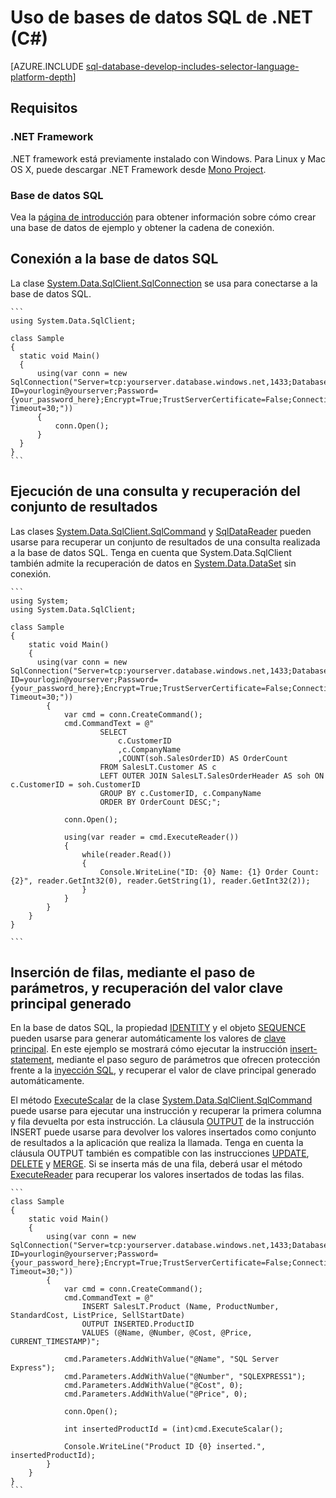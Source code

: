 <properties 
	pageTitle="Uso de bases de datos SQL de .NET (C#)" 
	description="Use el código de ejemplo de este inicio rápido para crear una aplicación moderna con C# con el respaldado de una base de datos relacional eficaz en la nube con la base de datos SQL de Azure."
	services="sql-database" 
	documentationCenter="" 
	authors="tobbox" 
	manager="jeffreyg" 
	editor=""/>


<tags 
	ms.service="sql-database" 
	ms.workload="sql-database" 
	ms.tgt_pltfrm="na" 
	ms.devlang="python" 
	ms.topic="article" 
	ms.date="04/27/2015" 
	ms.author="tobiast"/>


# Uso de bases de datos SQL de .NET (C#) 


[AZURE.INCLUDE [sql-database-develop-includes-selector-language-platform-depth](../includes/sql-database-develop-includes-selector-language-platform-depth.md)]


## Requisitos

### .NET Framework

.NET framework está previamente instalado con Windows. Para Linux y Mac OS X, puede descargar .NET Framework desde [Mono Project](http://www.mono-project.com/).

### Base de datos SQL

Vea la [página de introducción](./sql-database-get-started.md) para obtener información sobre cómo crear una base de datos de ejemplo y obtener la cadena de conexión.

## Conexión a la base de datos SQL

La clase [System.Data.SqlClient.SqlConnection](https://msdn.microsoft.com/library/system.data.sqlclient.sqlconnection.aspx) se usa para conectarse a la base de datos SQL.
	
	```
	using System.Data.SqlClient;
	
	class Sample
	{
	  static void Main()
	  {
		  using(var conn = new SqlConnection("Server=tcp:yourserver.database.windows.net,1433;Database=yourdatabase;User ID=yourlogin@yourserver;Password={your_password_here};Encrypt=True;TrustServerCertificate=False;Connection Timeout=30;"))
		  {
			  conn.Open();	
		  }
	  }
	}	
	```

## Ejecución de una consulta y recuperación del conjunto de resultados 

Las clases [System.Data.SqlClient.SqlCommand](https://msdn.microsoft.com/library/system.data.sqlclient.sqlcommand.aspx) y [SqlDataReader](https://msdn.microsoft.com/library/system.data.sqlclient.sqldatareader.aspx) pueden usarse para recuperar un conjunto de resultados de una consulta realizada a la base de datos SQL. Tenga en cuenta que System.Data.SqlClient también admite la recuperación de datos en [System.Data.DataSet](https://msdn.microsoft.com/library/system.data.dataset.aspx) sin conexión.
	
	```
	using System;
	using System.Data.SqlClient;
	
	class Sample
	{
		static void Main()
		{
		  using(var conn = new SqlConnection("Server=tcp:yourserver.database.windows.net,1433;Database=yourdatabase;User ID=yourlogin@yourserver;Password={your_password_here};Encrypt=True;TrustServerCertificate=False;Connection Timeout=30;"))
			{
				var cmd = conn.CreateCommand();
				cmd.CommandText = @"
						SELECT 
							c.CustomerID
							,c.CompanyName
							,COUNT(soh.SalesOrderID) AS OrderCount
						FROM SalesLT.Customer AS c
						LEFT OUTER JOIN SalesLT.SalesOrderHeader AS soh ON c.CustomerID = soh.CustomerID
						GROUP BY c.CustomerID, c.CompanyName
						ORDER BY OrderCount DESC;";
	
				conn.Open();	
			
				using(var reader = cmd.ExecuteReader())
				{
					while(reader.Read())
					{
						Console.WriteLine("ID: {0} Name: {1} Order Count: {2}", reader.GetInt32(0), reader.GetString(1), reader.GetInt32(2));
					}
				}					
			}
		}
	}
	
	```

## Inserción de filas, mediante el paso de parámetros, y recuperación del valor clave principal generado 

En la base de datos SQL, la propiedad [IDENTITY](https://msdn.microsoft.com/library/ms186775.aspx) y el objeto [SEQUENCE](https://msdn.microsoft.com/library/ff878058.aspx) pueden usarse para generar automáticamente los valores de [clave principal](https://msdn.microsoft.com/library/ms179610.aspx). En este ejemplo se mostrará cómo ejecutar la instrucción [insert-statement](https://msdn.microsoft.com/library/ms174335.aspx), mediante el paso seguro de parámetros que ofrecen protección frente a la [inyección SQL](https://msdn.microsoft.com/magazine/cc163917.aspx), y recuperar el valor de clave principal generado automáticamente.

El método [ExecuteScalar](https://msdn.microsoft.com/library/system.data.sqlclient.sqlcommand.executescalar.aspx) de la clase [System.Data.SqlClient.SqlCommand](https://msdn.microsoft.com/library/system.data.sqlclient.sqlcommand.aspx) puede usarse para ejecutar una instrucción y recuperar la primera columna y fila devuelta por esta instrucción. La cláusula [OUTPUT](https://msdn.microsoft.com/library/ms177564.aspx) de la instrucción INSERT puede usarse para devolver los valores insertados como conjunto de resultados a la aplicación que realiza la llamada. Tenga en cuenta la cláusula OUTPUT también es compatible con las instrucciones [UPDATE](https://msdn.microsoft.com/library/ms177523.aspx), [DELETE](https://msdn.microsoft.com/library/ms189835.aspx) y [MERGE](https://msdn.microsoft.com/library/bb510625.aspx). Si se inserta más de una fila, deberá usar el método [ExecuteReader](https://msdn.microsoft.com/library/system.data.sqlclient.sqlcommand.executereader.aspx) para recuperar los valores insertados de todas las filas.
	
	```
	class Sample
	{
	    static void Main()
	    {
			using(var conn = new SqlConnection("Server=tcp:yourserver.database.windows.net,1433;Database=yourdatabase;User ID=yourlogin@yourserver;Password={your_password_here};Encrypt=True;TrustServerCertificate=False;Connection Timeout=30;"))
	        {
	            var cmd = conn.CreateCommand();
	            cmd.CommandText = @"
	                INSERT SalesLT.Product (Name, ProductNumber, StandardCost, ListPrice, SellStartDate) 
	                OUTPUT INSERTED.ProductID
	                VALUES (@Name, @Number, @Cost, @Price, CURRENT_TIMESTAMP)";
	
	            cmd.Parameters.AddWithValue("@Name", "SQL Server Express");
	            cmd.Parameters.AddWithValue("@Number", "SQLEXPRESS1");
	            cmd.Parameters.AddWithValue("@Cost", 0);
	            cmd.Parameters.AddWithValue("@Price", 0);
	
	            conn.Open();
	
	            int insertedProductId = (int)cmd.ExecuteScalar();
	
	            Console.WriteLine("Product ID {0} inserted.", insertedProductId);
	        }
	    }
	}
	```

<!---HONumber=58-->